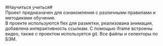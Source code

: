 #Научиться учиться#  
Проект предназначен для ознакомления с различными правилами и методиками обучения.  
В проекте используются flex для разметки, реализована анимация, добавлена интерактивность ссылкам. С помощью iframe встроены видео, также с проектом используется git. Все файлы и селекторы по БЭМ.